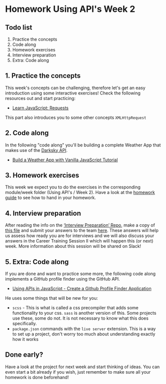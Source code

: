 # Homework Using API's Week 2

## **Todo list**

1. Practice the concepts
2. Code along
3. Homework exercises
4. Interview preparation
5. Extra: Code along

## **1. Practice the concepts**

This week's concepts can be challenging, therefore let's get an easy introduction using some interactive exercises! Check the following resources out and start practicing:

- [Learn JavaScript: Requests](https://www.codecademy.com/learn/introduction-to-javascript/modules/intermediate-javascript-requests)

This part also introduces you to some other concepts `XMLHttpRequest`

## **2. Code along**

In the following "code along" you'll be building a complete Weather App that makes use of the [Darksky API](https://darksky.net).

- [Build a Weather App with Vanilla JavaScript Tutorial](https://www.youtube.com/watch?v=wPElVpR1rwA)

## **3. Homework exercises**

This week we expect you to do the exercises in the corresponding module/week folder (Using API's / Week 2). Have a look at the [homework guide](https://github.com/HackYourFuture/UsingAPIs/blob/main/hand-in-homework-guide.md) to see how to hand in your homework.

## **4. Interview preparation**

After reading the info on the [‘Interview Preparation’ Repo](https://github.com/HackYourFuture/interviewpreparation), make a copy of [this file](https://docs.google.com/document/u/2/d/114rTGS4eG6tpkrMAyVIdvgTrnpmkRL6ax_smkw1B0HI/copy) and submit your answers to the team [here](https://hackyourfuture.typeform.com/to/s6zYAugm). These answers will help us assess how ready you are for interviews and we will also discuss your answers in the Career Training Session II which will happen this (or next) week. More information about this session will be shared on Slack!


## **5. Extra: Code along**

If you are done and want to practice some more, the following code along implements a GitHub profile finder using the GitHub API.

- [Using APIs in JavaScript - Create a Github Profile Finder Application](https://www.youtube.com/watch?v=sJspH620ZsU)

He uses some things that will be new for you:
- `scss` - This is what is called a css precompiler that adds some functionality to your css. `sass` is another version of this. Some projects use these, some do not. It is not necessary to know what this does specifically.
- `package.json` commands with the `live server` extension. This is a way to set up a project, don't worry too much about understanding exactly how it works

## Done early?

Have a look at the project for next week and start thinking of ideas. You can even start a bit already if you wish, just remember to make sure all your homework is done beforehand!
